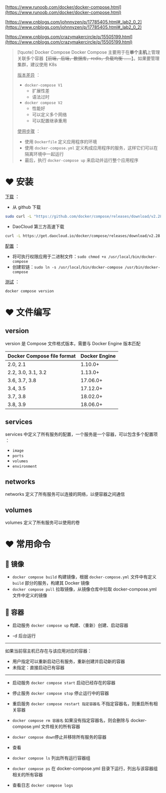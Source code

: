 
[https://www.runoob.com/docker/docker-compose.html](https://www.runoob.com/docker/docker-compose.html)

[https://www.cnblogs.com/johnnyzen/p/17785405.html#_lab2_0_2](https://www.cnblogs.com/johnnyzen/p/17785405.html#_lab2_0_2)

[https://www.cnblogs.com/crazymakercircle/p/15505199.html](https://www.cnblogs.com/crazymakercircle/p/15505199.html)

>[!quote] Docker Compose 
>Docker Compose 主要用于在**单个主机**上管理关联多个容器【~~前端，后端，数据库，redis，负载均衡 ……~~】。如果要管理集群，建议使用 K8s
>
> <u>版本差异</u> ：
> - `docker-compose V1` 
> 	- 扩展性差
> 	- 语法过时
> - `docker compose V2` 
> 	- 性能好
> 	- 可以定义多个网络
> 	- 可以配置继承重用
> 
> <u>使用步骤</u> ：
> - 使用 `Dockerfile` 定义应用程序的环境
> - 使用 `docker-compose.yml` 定义构成应用程序的服务，这样它们可以在隔离环境中一起运行
> - 最后，执行 `docker-compose up` 来启动并运行整个应用程序

# ❤ 安装
<u>下载</u> ：
- 从 github 下载
```bash
sudo curl -L "https://github.com/docker/compose/releases/download/v2.28.0/docker-compose-$(uname -s)-$(uname -m)" -o /usr/local/bin/docker-compose
```

- DaoCloud 第三方高速下载
```bash
curl -L https://get.daocloud.io/docker/compose/releases/download/v2.28.0/docker-compose-`uname -s`-`uname -m` > /usr/local/bin/docker-compose
```

<u>配置</u> ：
- 将可执行权限应用于二进制文件：`sudo chmod +x /usr/local/bin/docker-compose`
- 创建软链：`sudo ln -s /usr/local/bin/docker-compose /usr/bin/docker-compose`

<u>测试</u> ：
```bash
docker compose version
```

# ❤ 文件编写
## version
version 是 Compose 文件格式版本，需要与 Docker Engine 版本匹配

| Docker Compose file format | Docker Engine |
| -------------------------- | ------------- |
| 2.0, 2.1                   | 1.10.0+       |
| 2.2, 3.0, 3.1, 3.2         | 1.13.0+       |
| 3.6, 3.7, 3.8              | 17.06.0+      |
| 3.4, 3.5                   | 17.12.0+      |
| 3.7, 3.8                   | 18.02.0+      |
| 3.8, 3.9                   | 18.06.0+      |

## services
services 中定义了所有服务的配置，一个服务是一个容器，可以包含多个配置项 ：
- `image`
- `ports`
- `volumes`
- `environment` 

## networks
networks 定义了所有服务可以连接的网络，以便容器之间通信

## volumes
volumes 定义了所有服务可以使用的卷

# ❤ 常用命令
## 💛 镜像
- `docker compose build` 构建镜像，根据 `docker-compose.yml` 文件中有定义 `build` 部分的服务，构建其 Docker 镜像
- `docker compose pull` 拉取镜像，从镜像仓库中拉取 docker-compose.yml 文件中定义的镜像

## 💛 容器
- 启动服务 `docker compose up` 构建、（重新）创建、启动容器

- -d 后台运行

---

如果当前宿主机已存在与该应用对应的容器：
- 用户指定可以重新启动已有服务，重新创建并启动新的容器
- 未指定：直接启动已有容器

---

- 启动服务 `docker compose start` 启动已经存在的容器
- 停止服务 `docker compose stop` 停止运行中的容器
- 重启服务 `docker compose restart 指定容器名` 不指定容器名，则重启所有相关容器

- `docker compose rm 容器名` 如果没有指定容器名，则会删除与 docker-compose.yml 文件相关的所有容器
- `docker compose down`停止并移除所有服务的容器

- 查看

- `docker compose ls` 列出所有运行容器组
- `docker compose ps` 在 docker-compose.yml 目录下运行，列出与该容器组相关的所有容器
- 查看日志 `docker compose logs`

















